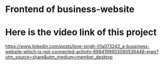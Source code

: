 # Frontend of business-website

# Here is the video link of this project 

https://www.linkedin.com/posts/love-singh-01a073242_a-bussiness-website-which-is-not-connected-activity-6984199903090536448-ejwo?utm_source=share&utm_medium=member_desktop


